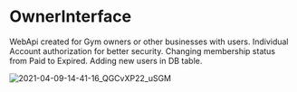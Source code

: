 # OwnerInterface


WebApi created for Gym owners or other businesses with users. 
Individual Account authorization for better security.
Changing membership status from Paid to Expired.
Adding new users in DB table.


![2021-04-09-14-41-16_QGCvXP22_uSGM](https://user-images.githubusercontent.com/71831119/114182849-6ddd2480-9943-11eb-847a-123a7fdcd553.gif)
